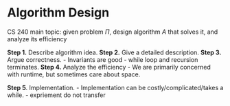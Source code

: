 # Algorithm Design

CS 240 main topic: given problem $\Pi$, design algorithm $A$ that solves it, and analyze its efficiency

**Step 1.** Describe algorithm idea.
**Step 2.** Give a detailed description.
**Step 3.** Argue correctness.
	- Invariants are good
	- while loop and recursion terminates.
**Step 4.** Analyze the efficiency
	- We are primarily concerned with runtime, but sometimes care about space.

**Step 5**. Implementation.
	- Implementation can be costly/complicated/takes a while.
	- expriement do not transfer
